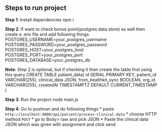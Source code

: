 ## Steps to run project

**Step 1**: Install dependencies
    npm i

**Step 2**: If want to check bonus point(postgres data store) as well then create a .env file and add following things
    POSTGRES_USERNAME=your_postgres_username
    POSTGRES_PASSWORD=your_postgres_password
    POSTGRES_HOST=your_postgres_host
    POSTGRES_PORT=your_postgres_port
    POSTGRES_DATABASE=your_postgres_db

__Note__: Step 2 is optional, but if checking it then create the table first using this query
        CREATE TABLE patient_data(
            id SERIAL PRIMARY KEY, 
            patient_id VARCHAR(255), 
            clinical_data JSON,
            from_healthkit_sync BOOLEAN, 
            org_id VARCHAR(255),
            createdAt TIMESTAMPTZ DEFAULT CURRENT_TIMESTAMP
        )

**Step 3**: Run the project
    node main.js 

**Step 4**: Go to postman and do following things
    * paste `http://localhost:4000/api/patient/process-clinical-data`
    * choose HTTP method `POST`
    * go to Body> raw and pick JSON
    * Paste the clinical data JSON which was given with assignment and click send
